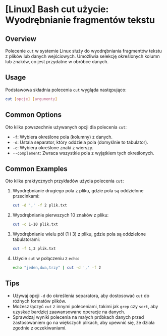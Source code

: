 # [Linux] Bash cut użycie: Wyodrębnianie fragmentów tekstu

## Overview
Polecenie `cut` w systemie Linux służy do wyodrębniania fragmentów tekstu z plików lub danych wejściowych. Umożliwia selekcję określonych kolumn lub znaków, co jest przydatne w obróbce danych.

## Usage
Podstawowa składnia polecenia `cut` wygląda następująco:

```bash
cut [opcje] [argumenty]
```

## Common Options
Oto kilka powszechnie używanych opcji dla polecenia `cut`:

- `-f`: Wybiera określone pola (kolumny) z danych.
- `-d`: Ustala separator, który oddziela pola (domyślnie to tabulator).
- `-c`: Wybiera określone znaki z wierszy.
- `--complement`: Zwraca wszystkie pola z wyjątkiem tych określonych.

## Common Examples
Oto kilka praktycznych przykładów użycia polecenia `cut`:

1. Wyodrębnianie drugiego pola z pliku, gdzie pola są oddzielone przecinkami:
   ```bash
   cut -d ',' -f 2 plik.txt
   ```

2. Wyodrębnianie pierwszych 10 znaków z pliku:
   ```bash
   cut -c 1-10 plik.txt
   ```

3. Wyodrębnianie wielu pól (1 i 3) z pliku, gdzie pola są oddzielone tabulatorami:
   ```bash
   cut -f 1,3 plik.txt
   ```

4. Użycie `cut` w połączeniu z `echo`:
   ```bash
   echo "jeden,dwa,trzy" | cut -d ',' -f 2
   ```

## Tips
- Używaj opcji `-d` do określenia separatora, aby dostosować `cut` do różnych formatów plików.
- Możesz łączyć `cut` z innymi poleceniami, takimi jak `grep` czy `sort`, aby uzyskać bardziej zaawansowane operacje na danych.
- Sprawdzaj wyniki polecenia na małych próbkach danych przed zastosowaniem go na większych plikach, aby upewnić się, że działa zgodnie z oczekiwaniami.